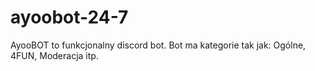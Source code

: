 # ayoobot-24-7
AyooBOT to funkcjonalny discord bot. Bot ma kategorie tak jak: Ogólne, 4FUN, Moderacja itp.
